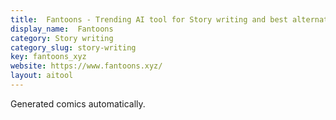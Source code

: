 ```yaml
---
title:  Fantoons - Trending AI tool for Story writing and best alternatives
display_name:  Fantoons
category: Story writing
category_slug: story-writing
key: fantoons_xyz
website: https://www.fantoons.xyz/
layout: aitool
---
```


Generated comics automatically.
